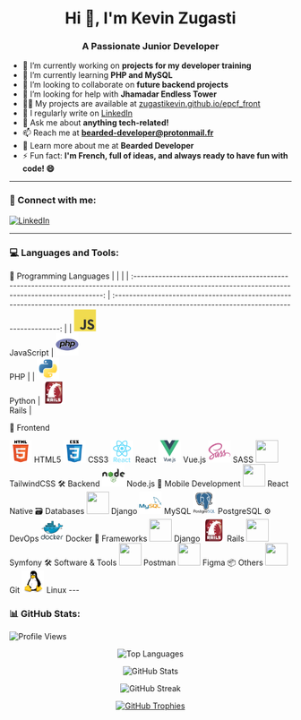 <h1 align="center">Hi 👋, I'm Kevin Zugasti</h1>
<h3 align="center">A Passionate Junior Developer</h3>

- 🔭 I’m currently working on **projects for my developer training**
- 🌱 I’m currently learning **PHP and MySQL**
- 👯 I’m looking to collaborate on **future backend projects**
- 🤝 I’m looking for help with **Jhamadar Endless Tower**
- 👨‍💻 My projects are available at [zugastikevin.github.io/epcf_front](https://zugastikevin.github.io/epcf_front/)
- 📝 I regularly write on [LinkedIn](https://www.linkedin.com/in/kevin-zugasti-760a9b203/)
- 💬 Ask me about **anything tech-related!**
- 📫 Reach me at **bearded-developer@protonmail.fr**
- 📄 Learn more about me at **Bearded Developer**
- ⚡ Fun fact: **I'm French, full of ideas, and always ready to have fun with code! 😄**

---

### 🔗 Connect with me:
<p align="left">
  <a href="https://linkedin.com/in/kevin-zugasti" target="_blank">
    <img align="center" src="https://raw.githubusercontent.com/rahuldkjain/github-profile-readme-generator/master/src/images/icons/Social/linked-in-alt.svg" alt="LinkedIn" height="30" width="40" />
  </a>
</p>

---

### 💻 Languages and Tools:
🧠 Programming Languages
|                                                                                                                                                       |                                                                                                                                                 |
| :---------------------------------------------------------------------------------------------------------------------------------------------------: | :---------------------------------------------------------------------------------------------------------------------------------------------: |
| <img src="https://raw.githubusercontent.com/devicons/devicon/master/icons/javascript/javascript-original.svg" width="40" height="40" /><br>JavaScript |         <img src="https://raw.githubusercontent.com/devicons/devicon/master/icons/php/php-original.svg" width="40" height="40" /><br>PHP        |
|       <img src="https://raw.githubusercontent.com/devicons/devicon/master/icons/python/python-original.svg" width="40" height="40" /><br>Python       | <img src="https://raw.githubusercontent.com/devicons/devicon/master/icons/rails/rails-original-wordmark.svg" width="40" height="40" /><br>Rails |

🎨 Frontend
	
<img src="https://raw.githubusercontent.com/devicons/devicon/master/icons/html5/html5-original-wordmark.svg" width="40" height="40" />
HTML5	<img src="https://raw.githubusercontent.com/devicons/devicon/master/icons/css3/css3-original-wordmark.svg" width="40" height="40" />
CSS3
<img src="https://raw.githubusercontent.com/devicons/devicon/master/icons/react/react-original-wordmark.svg" width="40" height="40" />
React	<img src="https://raw.githubusercontent.com/devicons/devicon/master/icons/vuejs/vuejs-original-wordmark.svg" width="40" height="40" />
Vue.js
<img src="https://raw.githubusercontent.com/devicons/devicon/master/icons/sass/sass-original.svg" width="40" height="40" />
SASS	<img src="https://www.vectorlogo.zone/logos/tailwindcss/tailwindcss-icon.svg" width="40" height="40" />
TailwindCSS
🛠 Backend
	
<img src="https://raw.githubusercontent.com/devicons/devicon/master/icons/nodejs/nodejs-original-wordmark.svg" width="40" height="40" />
Node.js	
📱 Mobile Development
	
<img src="https://reactnative.dev/img/header_logo.svg" width="40" height="40" />
React Native	
🗃 Databases
	
<img src="https://cdn.worldvectorlogo.com/logos/django.svg" width="40" height="40" />
Django	<img src="https://raw.githubusercontent.com/devicons/devicon/master/icons/mysql/mysql-original-wordmark.svg" width="40" height="40" />
MySQL
<img src="https://raw.githubusercontent.com/devicons/devicon/master/icons/postgresql/postgresql-original-wordmark.svg" width="40" height="40" />
PostgreSQL	
⚙️ DevOps
	
<img src="https://raw.githubusercontent.com/devicons/devicon/master/icons/docker/docker-original-wordmark.svg" width="40" height="40" />
Docker	
🔧 Frameworks
	
<img src="https://cdn.worldvectorlogo.com/logos/django.svg" width="40" height="40" />
Django	<img src="https://raw.githubusercontent.com/devicons/devicon/master/icons/rails/rails-original-wordmark.svg" width="40" height="40" />
Rails
<img src="https://symfony.com/logos/symfony_black_03.svg" width="40" height="40" />
Symfony	
🛠 Software & Tools
	
<img src="https://www.vectorlogo.zone/logos/getpostman/getpostman-icon.svg" width="40" height="40" />
Postman	<img src="https://www.vectorlogo.zone/logos/figma/figma-icon.svg" width="40" height="40" />
Figma
📦 Others
	
<img src="https://www.vectorlogo.zone/logos/git-scm/git-scm-icon.svg" width="40" height="40" />
Git	<img src="https://raw.githubusercontent.com/devicons/devicon/master/icons/linux/linux-original.svg" width="40" height="40" />
Linux
---

### 📊 GitHub Stats:
<p align="left">
  <img src="https://komarev.com/ghpvc/?username=zugastikevin&label=Profile%20views&color=0e75b6&style=flat" alt="Profile Views" />
</p>

<p align="center">
  <img src="https://github-readme-stats.vercel.app/api/top-langs?username=zugastikevin&show_icons=true&locale=en&layout=compact" alt="Top Languages" />
</p>

<p align="center">
  <img src="https://github-readme-stats.vercel.app/api?username=zugastikevin&show_icons=true&locale=en" alt="GitHub Stats" />
</p>

<p align="center">
  <img src="https://github-readme-streak-stats.herokuapp.com/?user=zugastikevin" alt="GitHub Streak" />
</p>

<p align="center" text-align="center">
  <a href="https://github.com/ryo-ma/github-profile-trophy">
    <img src="https://github-profile-trophy.vercel.app/?username=zugastikevin" alt="GitHub Trophies" />
  </a>
</p>
